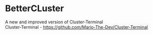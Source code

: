 # BetterCLuster
A new and improved version of Cluster-Terminal<br>Cluster-Terminal - https://github.com/Mario-The-Dev/Cluster-Terminal
